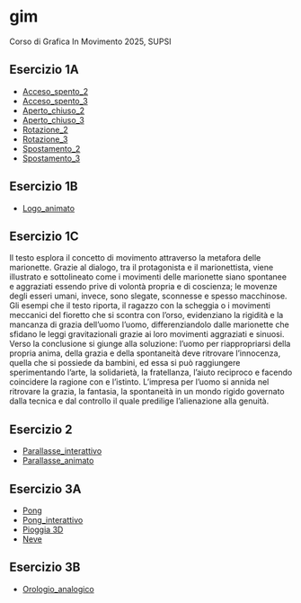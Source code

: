 # gim
Corso di Grafica In Movimento 2025, SUPSI

## Esercizio 1A
- [Acceso_spento_2](https://gretalopopolo.github.io/gim/Esercizio_1A/acceso_spento_2.html)  
- [Acceso_spento_3](https://gretalopopolo.github.io/gim/Esercizio_1A/acceso_spento_3.html)  
- [Aperto_chiuso_2](https://gretalopopolo.github.io/gim/Esercizio_1A/aperto_chiuso_2.html)  
- [Aperto_chiuso_3](https://gretalopopolo.github.io/gim/Esercizio_1A/aperto_chiuso_3.html)  
- [Rotazione_2](https://gretalopopolo.github.io/gim/Esercizio_1A/rotazione_2.html)   
- [Rotazione_3](https://gretalopopolo.github.io/gim/Esercizio_1A/rotazione_3.html)  
- [Spostamento_2](https://gretalopopolo.github.io/gim/Esercizio_1A/spostamento_2.html)  
- [Spostamento_3](https://gretalopopolo.github.io/gim/Esercizio_1A/spostamento_3.html)  

## Esercizio 1B
- [Logo_animato](https://gretalopopolo.github.io/gim/Esercizio_1B/template/index.html)

## Esercizio 1C
Il testo esplora il concetto di movimento attraverso la metafora delle marionette. Grazie al dialogo, tra il protagonista e il marionettista, viene illustrato e sottolineato come i movimenti delle marionette siano spontanee e aggraziati essendo prive di volontà propria e di coscienza; le movenze degli esseri umani, invece, sono slegate, sconnesse e spesso macchinose. Gli esempi che il testo riporta, il ragazzo con la scheggia o i movimenti meccanici del fioretto che si scontra con l’orso, evidenziano la rigidità e la mancanza di grazia dell’uomo l’uomo, differenziandolo dalle marionette che sfidano le leggi gravitazionali grazie ai loro movimenti aggraziati e sinuosi.
Verso la conclusione si giunge alla soluzione: l’uomo per riappropriarsi della propria anima, della grazia e della spontaneità deve ritrovare l’innocenza, quella che si possiede da bambini, ed essa si può raggiungere sperimentando l’arte, la solidarietà, la fratellanza, l’aiuto reciproco e facendo coincidere la ragione con e l’istinto. L’impresa per l’uomo si annida nel ritrovare la grazia, la fantasia, la spontaneità in un mondo rigido governato dalla tecnica e dal controllo il quale predilige l’alienazione alla genuità.  

## Esercizio 2
- [Parallasse_interattivo](https://gretalopopolo.github.io/gim/Esercizio_2/template/index_interattivo.html)   
- [Parallasse_animato](https://gretalopopolo.github.io/gim/Esercizio_2/template/index_animato.html)
## Esercizio 3A    
- [Pong](https://gretalopopolo.github.io/gim/Esercizio_3A/es03_pong/index.html)   
- [Pong_interattivo](https://gretalopopolo.github.io/gim/Esercizio_3A/es03_pong_interattivo/index.html)   
- [Pioggia 3D](https://gretalopopolo.github.io/gim/Esercizio_3A/es05_pioggia_3D/index.html)   
- [Neve](https://gretalopopolo.github.io/gim/Esercizio_3A/es06_neve100/index.html)
## Esercizio 3B  
- [Orologio_analogico](https://gretalopopolo.github.io/gim/Esercizio_3A/es08_orologio_analogico/index.html) 